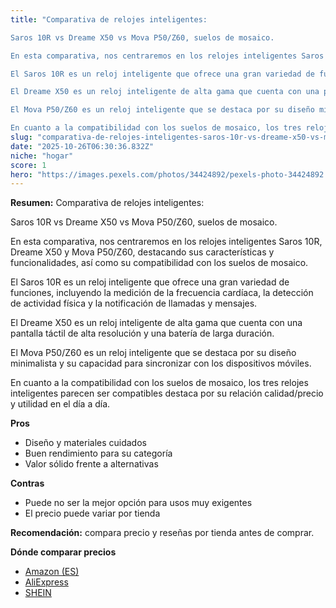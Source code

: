 ```yaml
---
title: "Comparativa de relojes inteligentes: 

Saros 10R vs Dreame X50 vs Mova P50/Z60, suelos de mosaico.

En esta comparativa, nos centraremos en los relojes inteligentes Saros 10R, Dreame X50 y Mova P50/Z60, destacando sus características y funcionalidades, así como su compatibilidad con los suelos de mosaico.

El Saros 10R es un reloj inteligente que ofrece una gran variedad de funciones, incluyendo la medición de la frecuencia cardíaca, la detección de actividad física y la notificación de llamadas y mensajes. 

El Dreame X50 es un reloj inteligente de alta gama que cuenta con una pantalla táctil de alta resolución y una batería de larga duración. 

El Mova P50/Z60 es un reloj inteligente que se destaca por su diseño minimalista y su capacidad para sincronizar con los dispositivos móviles. 

En cuanto a la compatibilidad con los suelos de mosaico, los tres relojes inteligentes parecen ser compatibles"
slug: "comparativa-de-relojes-inteligentes-saros-10r-vs-dreame-x50-vs-mova-p50-z60-suel"
date: "2025-10-26T06:30:36.832Z"
niche: "hogar"
score: 1
hero: "https://images.pexels.com/photos/34424892/pexels-photo-34424892.jpeg?auto=compress&cs=tinysrgb&fit=crop&h=627&w=1200&auto=compress&cs=tinysrgb&w=1200&h=675&fit=crop"
---
```


**Resumen:** Comparativa de relojes inteligentes: 

Saros 10R vs Dreame X50 vs Mova P50/Z60, suelos de mosaico.

En esta comparativa, nos centraremos en los relojes inteligentes Saros 10R, Dreame X50 y Mova P50/Z60, destacando sus características y funcionalidades, así como su compatibilidad con los suelos de mosaico.

El Saros 10R es un reloj inteligente que ofrece una gran variedad de funciones, incluyendo la medición de la frecuencia cardíaca, la detección de actividad física y la notificación de llamadas y mensajes. 

El Dreame X50 es un reloj inteligente de alta gama que cuenta con una pantalla táctil de alta resolución y una batería de larga duración. 

El Mova P50/Z60 es un reloj inteligente que se destaca por su diseño minimalista y su capacidad para sincronizar con los dispositivos móviles. 

En cuanto a la compatibilidad con los suelos de mosaico, los tres relojes inteligentes parecen ser compatibles destaca por su relación calidad/precio y utilidad en el día a día.

**Pros**
- Diseño y materiales cuidados
- Buen rendimiento para su categoría
- Valor sólido frente a alternativas

**Contras**
- Puede no ser la mejor opción para usos muy exigentes
- El precio puede variar por tienda

**Recomendación:** compara precio y reseñas por tienda antes de comprar.

**Dónde comparar precios**
- [Amazon (ES)](https://www.amazon.es/s?k=Comparativa%20de%20relojes%20inteligentes%3A%20%0A%0ASaros%2010R%20vs%20Dreame%20X50%20vs%20Mova%20P50%2FZ60%2C%20suelos%20de%20mosaico.%0A%0AEn%20esta%20comparativa%2C%20nos%20centraremos%20en%20los%20relojes%20inteligentes%20Saros%2010R%2C%20Dreame%20X50%20y%20Mova%20P50%2FZ60%2C%20destacando%20sus%20caracter%C3%ADsticas%20y%20funcionalidades%2C%20as%C3%AD%20como%20su%20compatibilidad%20con%20los%20suelos%20de%20mosaico.%0A%0AEl%20Saros%2010R%20es%20un%20reloj%20inteligente%20que%20ofrece%20una%20gran%20variedad%20de%20funciones%2C%20incluyendo%20la%20medici%C3%B3n%20de%20la%20frecuencia%20card%C3%ADaca%2C%20la%20detecci%C3%B3n%20de%20actividad%20f%C3%ADsica%20y%20la%20notificaci%C3%B3n%20de%20llamadas%20y%20mensajes.%20%0A%0AEl%20Dreame%20X50%20es%20un%20reloj%20inteligente%20de%20alta%20gama%20que%20cuenta%20con%20una%20pantalla%20t%C3%A1ctil%20de%20alta%20resoluci%C3%B3n%20y%20una%20bater%C3%ADa%20de%20larga%20duraci%C3%B3n.%20%0A%0AEl%20Mova%20P50%2FZ60%20es%20un%20reloj%20inteligente%20que%20se%20destaca%20por%20su%20dise%C3%B1o%20minimalista%20y%20su%20capacidad%20para%20sincronizar%20con%20los%20dispositivos%20m%C3%B3viles.%20%0A%0AEn%20cuanto%20a%20la%20compatibilidad%20con%20los%20suelos%20de%20mosaico%2C%20los%20tres%20relojes%20inteligentes%20parecen%20ser%20compatibles&tag=teknovashop25-21)
- [AliExpress](https://www.aliexpress.com/wholesale?SearchText=Comparativa%20de%20relojes%20inteligentes%3A%20%0A%0ASaros%2010R%20vs%20Dreame%20X50%20vs%20Mova%20P50%2FZ60%2C%20suelos%20de%20mosaico.%0A%0AEn%20esta%20comparativa%2C%20nos%20centraremos%20en%20los%20relojes%20inteligentes%20Saros%2010R%2C%20Dreame%20X50%20y%20Mova%20P50%2FZ60%2C%20destacando%20sus%20caracter%C3%ADsticas%20y%20funcionalidades%2C%20as%C3%AD%20como%20su%20compatibilidad%20con%20los%20suelos%20de%20mosaico.%0A%0AEl%20Saros%2010R%20es%20un%20reloj%20inteligente%20que%20ofrece%20una%20gran%20variedad%20de%20funciones%2C%20incluyendo%20la%20medici%C3%B3n%20de%20la%20frecuencia%20card%C3%ADaca%2C%20la%20detecci%C3%B3n%20de%20actividad%20f%C3%ADsica%20y%20la%20notificaci%C3%B3n%20de%20llamadas%20y%20mensajes.%20%0A%0AEl%20Dreame%20X50%20es%20un%20reloj%20inteligente%20de%20alta%20gama%20que%20cuenta%20con%20una%20pantalla%20t%C3%A1ctil%20de%20alta%20resoluci%C3%B3n%20y%20una%20bater%C3%ADa%20de%20larga%20duraci%C3%B3n.%20%0A%0AEl%20Mova%20P50%2FZ60%20es%20un%20reloj%20inteligente%20que%20se%20destaca%20por%20su%20dise%C3%B1o%20minimalista%20y%20su%20capacidad%20para%20sincronizar%20con%20los%20dispositivos%20m%C3%B3viles.%20%0A%0AEn%20cuanto%20a%20la%20compatibilidad%20con%20los%20suelos%20de%20mosaico%2C%20los%20tres%20relojes%20inteligentes%20parecen%20ser%20compatibles)
- [SHEIN](https://www.shein.com/pdsearch/Comparativa%20de%20relojes%20inteligentes%3A%20%0A%0ASaros%2010R%20vs%20Dreame%20X50%20vs%20Mova%20P50%2FZ60%2C%20suelos%20de%20mosaico.%0A%0AEn%20esta%20comparativa%2C%20nos%20centraremos%20en%20los%20relojes%20inteligentes%20Saros%2010R%2C%20Dreame%20X50%20y%20Mova%20P50%2FZ60%2C%20destacando%20sus%20caracter%C3%ADsticas%20y%20funcionalidades%2C%20as%C3%AD%20como%20su%20compatibilidad%20con%20los%20suelos%20de%20mosaico.%0A%0AEl%20Saros%2010R%20es%20un%20reloj%20inteligente%20que%20ofrece%20una%20gran%20variedad%20de%20funciones%2C%20incluyendo%20la%20medici%C3%B3n%20de%20la%20frecuencia%20card%C3%ADaca%2C%20la%20detecci%C3%B3n%20de%20actividad%20f%C3%ADsica%20y%20la%20notificaci%C3%B3n%20de%20llamadas%20y%20mensajes.%20%0A%0AEl%20Dreame%20X50%20es%20un%20reloj%20inteligente%20de%20alta%20gama%20que%20cuenta%20con%20una%20pantalla%20t%C3%A1ctil%20de%20alta%20resoluci%C3%B3n%20y%20una%20bater%C3%ADa%20de%20larga%20duraci%C3%B3n.%20%0A%0AEl%20Mova%20P50%2FZ60%20es%20un%20reloj%20inteligente%20que%20se%20destaca%20por%20su%20dise%C3%B1o%20minimalista%20y%20su%20capacidad%20para%20sincronizar%20con%20los%20dispositivos%20m%C3%B3viles.%20%0A%0AEn%20cuanto%20a%20la%20compatibilidad%20con%20los%20suelos%20de%20mosaico%2C%20los%20tres%20relojes%20inteligentes%20parecen%20ser%20compatibles)